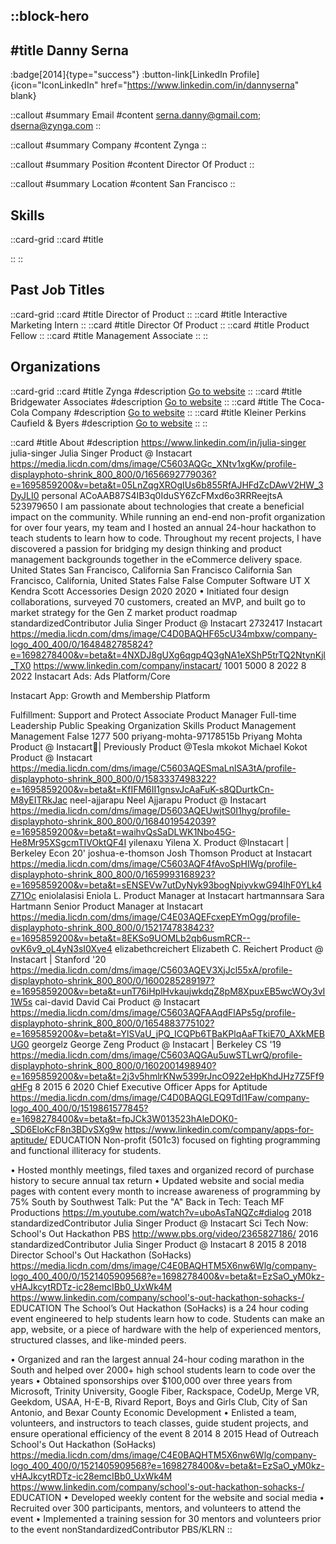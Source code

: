::block-hero
---
#title
Danny Serna
---

:badge[2014]{type="success"}
:button-link[LinkedIn Profile]{icon="IconLinkedIn" href="https://www.linkedin.com/in/dannyserna" blank}

::callout
#summary
Email
#content
serna.danny@gmail.com; dserna@zynga.com
::

::callout
#summary
Company
#content
Zynga
::

::callout
#summary
Position
#content
Director Of Product
::

::callout
#summary
Location
#content
San Francisco
::

## Skills
::card-grid
::card
#title

::
::

## Past Job Titles
::card-grid
::card
#title
Director of Product
::
::card
#title
Interactive Marketing Intern
::
::card
#title
Director Of Product
::
::card
#title
Product Fellow
::
::card
#title
Management Associate
::
::

## Organizations
::card-grid
::card
#title
Zynga
#description
[Go to website](zynga.com)
::
::card
#title
Bridgewater Associates
#description
[Go to website](bridgewater.com)
::
::card
#title
The Coca-Cola Company
#description
[Go to website](coke-bsna.com)
::
::card
#title
Kleiner Perkins Caufield & Byers
#description
[Go to website](kpcb.com)
::
::

::card
#title
About
#description
https://www.linkedin.com/in/julia-singer julia-singer Julia Singer Product @ Instacart https://media.licdn.com/dms/image/C5603AQGc_XNtv1xgKw/profile-displayphoto-shrink_800_800/0/1656692779036?e=1695859200&v=beta&t=05LnZqgXROgIUs6b855RfAJHFdZcDAwV2HW_3DyJLI0 personal ACoAAB87S4IB3q0IduSY6ZcFMxd6o3RRReejtsA 523979650 I am passionate about technologies that create a beneficial impact on the community. While running an end-end non-profit organization for over four years, my team and I hosted an annual 24-hour hackathon to teach students to learn how to code. Throughout my recent projects, I have discovered a passion for bridging my design thinking and product management backgrounds together in the eCommerce delivery space. United States San Francisco, California San Francisco California San Francisco, California, United States False False Computer Software UT X Kendra Scott Accessories Design     2020 2020 • Initiated four design collaborations, surveyed 70 customers, created an MVP, and built go to market strategy for the Gen Z market product roadmap standardizedContributor Julia Singer Product @ Instacart 2732417 Instacart https://media.licdn.com/dms/image/C4D0BAQHF65cU34mbxw/company-logo_400_400/0/1648482785824?e=1698278400&v=beta&t=4NXDJ8gUXg6qgp4Q3gNA1eXShP5trTQ2NtynKjl_TX0 https://www.linkedin.com/company/instacart/ 1001 5000 8 2022 8 2022 Instacart Ads: Ads Platform/Core

Instacart App: Growth and Membership Platform

Fulfillment: Support and Protect Associate Product Manager Full-time Leadership Public Speaking Organization Skills Product Management Management False 1277 500 priyang-mohta-97178515b Priyang Mohta Product @ Instacart🥕| Previously Product @Tesla mkokot Michael Kokot Product @ Instacart https://media.licdn.com/dms/image/C5603AQESmaLnlSA3tA/profile-displayphoto-shrink_800_800/0/1583337498322?e=1695859200&v=beta&t=KfIFM6II1gnsvJcAaFuK-s8QDurtkCn-M8yEITRkJac neel-ajjarapu Neel Ajjarapu Product @ Instacart https://media.licdn.com/dms/image/D5603AQEUwjtS0I1hyg/profile-displayphoto-shrink_800_800/0/1684019542039?e=1695859200&v=beta&t=waihvQsSaDLWK1Nbo45G-He8Mr95XSgcmTIVOktQF4I yilenaxu Yilena X. Product @Instacart | Berkeley Econ 20' joshua-e-thomson Josh Thomson Product at Instacart https://media.licdn.com/dms/image/C5603AQF4fAvoSpHIWg/profile-displayphoto-shrink_800_800/0/1659993168923?e=1695859200&v=beta&t=sENSEVw7utDyNyk93bogNpiyvkwG94lhF0YLk4Z71Oc eniolalasisi Eniola L. Product Manager at Instacart hartmannsara Sara Hartmann Senior Product Manager at Instacart https://media.licdn.com/dms/image/C4E03AQEFcxepEYmOgg/profile-displayphoto-shrink_800_800/0/1521747838423?e=1695859200&v=beta&t=8EKSo9UOMLb2qb6usmRCR--ovK6v9_oL4yN3sI0Xve4 elizabethcreichert Elizabeth C. Reichert Product @ Instacart | Stanford '20 https://media.licdn.com/dms/image/C5603AQEV3XjJcl55xA/profile-displayphoto-shrink_800_800/0/1600285289197?e=1695859200&v=beta&t=unT76iHplHvkaujwkdqZ8pM8XpuxEB5wcWOy3vI1W5s cai-david David Cai Product @ Instacart https://media.licdn.com/dms/image/C5603AQFAAqdFlAPs5g/profile-displayphoto-shrink_800_800/0/1654883775102?e=1695859200&v=beta&t=YlSVaU_jPQ_ICQPb6TBaKPlqAaFTkiE70_AXkMEBUG0 georgelz George Zeng Product @ Instacart | Berkeley CS '19 https://media.licdn.com/dms/image/C5603AQGAu5uwSTLwrQ/profile-displayphoto-shrink_800_800/0/1602001498940?e=1695859200&v=beta&t=2j3v5hmlrKNw5399rJncO922eHpKhdJHz7Z5Ff9qHFg 8 2015 6 2020 Chief Executive Officer Apps for Aptitude https://media.licdn.com/dms/image/C4D0BAQGLEQ9TdI1Faw/company-logo_400_400/0/1519861577845?e=1698278400&v=beta&t=fpJCk3W013523hAleDOK0-_SD6EloKcF8n3BDvSXg9w https://www.linkedin.com/company/apps-for-aptitude/ EDUCATION Non-profit (501c3) focused on fighting programming and functional illiteracy for students.

• Hosted monthly meetings, filed taxes and organized record of purchase history to secure annual tax return
• Updated website and social media pages with content every month to increase awareness of programming by 75% South by Southwest Talk: Put the "A" Back in Tech: Teach MF Productions https://m.youtube.com/watch?v=uboAsTaNQZc#dialog 2018 standardizedContributor Julia Singer Product @ Instacart Sci Tech Now: School's Out Hackathon PBS http://www.pbs.org/video/2365827186/ 2016 standardizedContributor Julia Singer Product @ Instacart 8 2015 8 2018 Director School's Out Hackathon (SoHacks) https://media.licdn.com/dms/image/C4E0BAQHTM5X6nw6Wlg/company-logo_400_400/0/1521405909568?e=1698278400&v=beta&t=EzSaO_yM0kz-vHAJkcytRDTz-ic28emcIBb0_UxWk4M https://www.linkedin.com/company/school's-out-hackathon-sohacks-/ EDUCATION The School’s Out Hackathon (SoHacks) is a 24 hour coding event engineered to help students learn how to code. Students can make an app, website, or a piece of hardware with the help of experienced mentors, structured classes, and like-minded peers.

• Organized and ran the largest annual 24-hour coding marathon in the South and helped over 2000+ high school students learn to code over the years
• Obtained sponsorships over $100,000 over three years from Microsoft, Trinity University, Google Fiber, Rackspace, CodeUp, Merge VR, Geekdom, USAA, H-E-B, Rivard Report, Boys and Girls Club, City of San Antonio, and Bexar County Economic Development
• Enlisted a team, volunteers, and instructors to teach classes, guide student projects, and ensure operational efficiency of the event 8 2014 8 2015 Head of Outreach School's Out Hackathon (SoHacks) https://media.licdn.com/dms/image/C4E0BAQHTM5X6nw6Wlg/company-logo_400_400/0/1521405909568?e=1698278400&v=beta&t=EzSaO_yM0kz-vHAJkcytRDTz-ic28emcIBb0_UxWk4M https://www.linkedin.com/company/school's-out-hackathon-sohacks-/ EDUCATION • Developed weekly content for the website and social media 
• Recruited over 300 participants, mentors, and volunteers to attend the event
• Implemented a training session for 30 mentors and volunteers prior to the event nonStandardizedContributor PBS/KLRN
::
